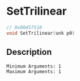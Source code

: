 # SetTrilinear
```c
// 0x00457510
void SetTrilinear(unk p0)
```
## Description
```
Minimum Arguments: 1
Maximum Arguments: 1
```
